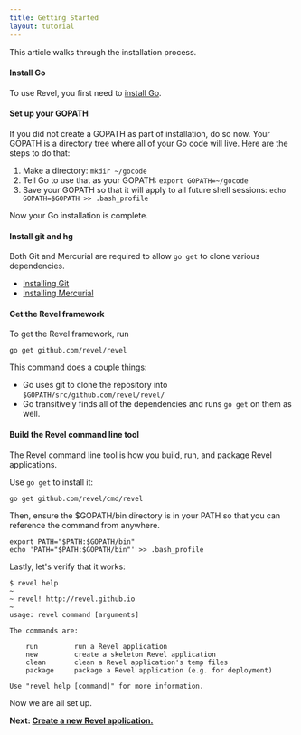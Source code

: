 ```yaml
---
title: Getting Started
layout: tutorial
---
```


This article walks through the installation process.

#### Install Go

To use Revel, you first need to [install Go](http://golang.org/doc/install).

#### Set up your GOPATH

If you did not create a GOPATH as part of installation, do so now.  Your GOPATH
is a directory tree where all of your Go code will live.  Here are the steps to do that:

1. Make a directory: `mkdir ~/gocode`
2. Tell Go to use that as your GOPATH: `export GOPATH=~/gocode`
3. Save your GOPATH so that it will apply to all future shell sessions: `echo GOPATH=$GOPATH >> .bash_profile`

Now your Go installation is complete.

#### Install git and hg

Both Git and Mercurial are required to allow `go get` to clone various dependencies.

* [Installing Git](http://git-scm.com/book/en/Getting-Started-Installing-Git)
* [Installing Mercurial](http://mercurial.selenic.com/wiki/Download)

#### Get the Revel framework

To get the Revel framework, run

	go get github.com/revel/revel

This command does a couple things:

* Go uses git to clone the repository into `$GOPATH/src/github.com/revel/revel/`
* Go transitively finds all of the dependencies and runs `go get` on them as well.

#### Build the Revel command line tool

The Revel command line tool is how you build, run, and package Revel applications.

Use `go get` to install it:

	go get github.com/revel/cmd/revel

Then, ensure the $GOPATH/bin directory is in your PATH so that you can reference the command from anywhere.

	export PATH="$PATH:$GOPATH/bin"
	echo 'PATH="$PATH:$GOPATH/bin"' >> .bash_profile

Lastly, let's verify that it works:

	$ revel help
	~
	~ revel! http://revel.github.io
	~
	usage: revel command [arguments]

	The commands are:

	    run         run a Revel application
	    new         create a skeleton Revel application
	    clean       clean a Revel application's temp files
	    package     package a Revel application (e.g. for deployment)

	Use "revel help [command]" for more information.

Now we are all set up.

**Next: [Create a new Revel application.](createapp.html)**
